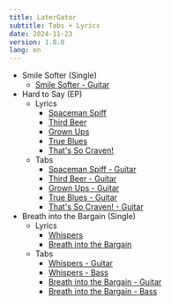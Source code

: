 ```yaml
---
title: LaterGator
subtitle: Tabs + Lyrics
date: 2024-11-23
version: 1.0.0
lang: en
---
```


- Smile Softer (Single)
  - [Smile Softer - Guitar](./tabs/smile_softer_guitar.html)
- Hard to Say (EP)
  - Lyrics
    - [Spaceman Spiff](./lyrics/lyrics_spaceman_spiff.html)
    - [Third Beer](./lyrics/lyrics_third_beer.html)
    - [Grown Ups](./lyrics/lyrics_grown_ups.html)
    - [True Blues](./lyrics/lyrics_true_blues.html)
    - [That's So Craven!](./lyrics/lyrics_thats_so_craven.html)
  - Tabs
    - [Spaceman Spiff - Guitar](./tabs/spaceman_spiff_guitar.html)
    - [Third Beer - Guitar](./tabs/third_beer_guitar.html)
    - [Grown Ups - Guitar](./tabs/grown_ups_guitar.html)
    - [True Blues - Guitar](./tabs/true_blues_guitar.html)
    - [That's So Craven! - Guitar](./tabs/thats_so_craven_guitar.html)
- Breath into the Bargain (Single)
  - Lyrics
    - [Whispers](./lyrics/lyrics_whispers.html)
    - [Breath into the Bargain](./lyrics/lyrics_bitb.html)
  - Tabs
    - [Whispers - Guitar](./tabs/whispers_guitar.html)
    - [Whispers - Bass](./tabs/whispers_bass.html)
    - [Breath into the Bargain - Guitar](./tabs/breath_into_the_bargain_guitar.html)
    - [Breath into the Bargain - Bass](./tabs/breath_into_the_bargain_bass.html)
